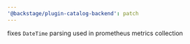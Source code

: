 ```yaml
---
'@backstage/plugin-catalog-backend': patch
---
```


fixes `DateTime` parsing used in prometheus metrics collection
